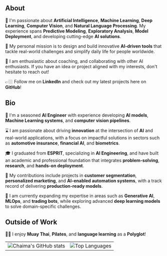## About  
🔭 I'm passionate about **Artificial Intelligence**, **Machine Learning**, **Deep Learning**, **Computer Vision**, and **Natural Language Processing**. My experience spans **Predictive Modeling**, **Exploratory Analysis**, **Model Deployment**, and developing cutting-edge **AI solutions**.  

💭 My personal mission is to design and build innovative **AI-driven tools** that tackle real-world challenges and simplify daily life for people worldwide.  

👯 I am enthusiastic about coaching, and collaborating with other AI enthusiasts. If you have an idea or project aligned with my interests, don't hesitate to reach out!  

👉🏼 Follow me on **LinkedIn** and check out my latest projects here on **GitHub**!  

## Bio  
🧠 I'm a seasoned **AI Engineer** with experience developing **AI models**, **Machine Learning systems**, and **computer vision pipelines**.  

⌛️ I am passionate about driving **innovation** at the intersection of **AI** and real-world applications, with a focus on impactful solutions in sectors such as **automotive insurance**, **financial AI**, and **biometrics**.  

🎓 I graduated from **ESPRIT**, specializing in **AI Engineering**, and have built an academic and professional foundation that integrates **problem-solving**, **research**, and **hands-on deployment**.  

📝 My contributions include projects in **customer segmentation**, **personalized marketing**, and **AI-enabled automation systems**, with a track record of delivering **production-ready models**.  

🌱 I am currently expanding my expertise in areas such as **Generative AI**, **MLOps**, and **trading bots**, while exploring advanced **deep learning models** to solve domain-specific challenges.  

## Outside of Work  
🏃‍♀️ I enjoy **Muay Thai**, **Pilates**, and **language learning** as a **Polyglot**! 

<table>
  <tr>
    <td>
      <img src="https://github-readme-stats.vercel.app/api?username=chaimaaskri&show_icons=true&hide=stars,contribs&theme=radical&random=1" alt="Chaima's GitHub stats" />
    </td>
    <td>
      <img src="https://github-readme-stats.vercel.app/api/top-langs/?username=chaimaaskri&theme=radical&random=1" alt="Top Languages" />
    </td>
  </tr>
</table>


